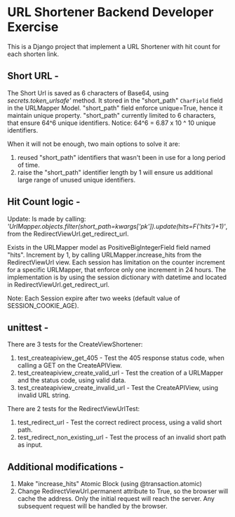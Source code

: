 
URL Shortener Backend Developer Exercise
===================================

This is a Django project that implement a URL Shortener with hit count for each shorten link.

Short URL -
-----------

The Short Url is saved as 6 characters of Base64, using *secrets.token_urlsafe'* method.
It stored in the "short_path" `CharField` field in the URLMapper Model.
"short_path" field enforce unique=True, hence it maintain unique property.
"short_path" currently limited to 6 characters, that ensure 64^6 unique identifiers.
Notice: 64^6 = 6.87 x 10 ^ 10 unique identifiers.

When it will not be enough, two main options to solve it are:
1. reused "short_path" identifiers that wasn't been in use for a long period of time.
2. raise the "short_path" identifier length by 1 will ensure us additional large range of unused unique identifiers.


Hit Count logic -
------------------
Update:
Is made by calling: *'UrlMapper.objects.filter(short_path=kwargs['pk']).update(hits=F('hits')+1)'*, from the RedirectViewUrl.get_redirect_url.

Exists in the URLMapper model as PositiveBigIntegerField field named "hits".
Increment by 1, by calling URLMapper.increase_hits from the RedirectViewUrl view.
Each session has limitation on the counter increment for a specific URLMapper, that enforce only one increment in 24 hours.
The implementation is by using the session dictionary with datetime and located in RedirectViewUrl.get_redirect_url.

Note: Each Session expire after two weeks (default value of SESSION_COOKIE_AGE).

unittest -
----------
There are 3 tests for the CreateViewShortener:
1. test_createapiview_get_405 - Test the 405 response status code, when calling a GET on the CreateAPIView.
2. test_createapiview_create_valid_url - Test the creation of a URLMapper and the status code, using valid data.
3. test_createapiview_create_invalid_url - Test the CreateAPIView, using invalid URL string.

There are 2 tests for the RedirectViewUrlTest:
1. test_redirect_url - Test the correct redirect process, using a valid short path.
2. test_redirect_non_existing_url - Test the process of an invalid short path as input.


Additional modifications -
--------------------------
1. Make "increase_hits" Atomic Block (using @transaction.atomic)
2. Change RedirectViewUrl.permanent attribute to True, so the browser will cache the address.
   Only the initial request will reach the server.
   Any subsequent request will be handled by the browser. 
